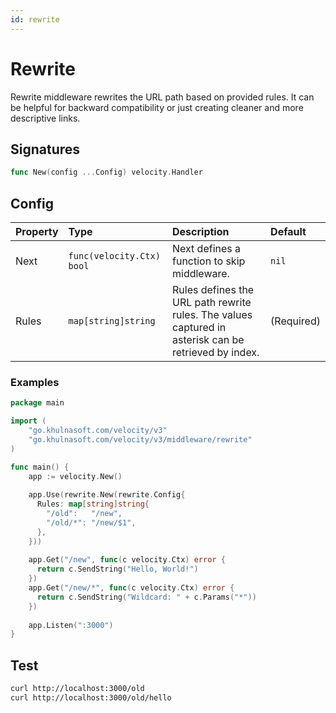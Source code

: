```yaml
---
id: rewrite
---
```


# Rewrite

Rewrite middleware rewrites the URL path based on provided rules. It can be helpful for backward compatibility or just creating cleaner and more descriptive links.

## Signatures

```go
func New(config ...Config) velocity.Handler
```

## Config

| Property | Type                    | Description                                                                                          | Default    |
|:---------|:------------------------|:-----------------------------------------------------------------------------------------------------|:-----------|
| Next     | `func(velocity.Ctx) bool` | Next defines a function to skip middleware.                                                          | `nil`      |
| Rules    | `map[string]string`     | Rules defines the URL path rewrite rules. The values captured in asterisk can be retrieved by index. | (Required) |

### Examples

```go
package main

import (
    "go.khulnasoft.com/velocity/v3"
    "go.khulnasoft.com/velocity/v3/middleware/rewrite"
)

func main() {
    app := velocity.New()
    
    app.Use(rewrite.New(rewrite.Config{
      Rules: map[string]string{
        "/old":   "/new",
        "/old/*": "/new/$1",
      },
    }))
    
    app.Get("/new", func(c velocity.Ctx) error {
      return c.SendString("Hello, World!")
    })
    app.Get("/new/*", func(c velocity.Ctx) error {
      return c.SendString("Wildcard: " + c.Params("*"))
    })
    
    app.Listen(":3000")
}

```

## Test

```bash
curl http://localhost:3000/old
curl http://localhost:3000/old/hello
```

